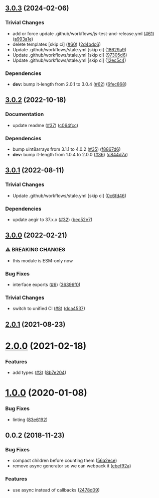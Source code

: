 ## [3.0.3](https://github.com/ipfs/js-hamt-sharding/compare/v3.0.2...v3.0.3) (2024-02-06)


### Trivial Changes

* add or force update .github/workflows/js-test-and-release.yml ([#61](https://github.com/ipfs/js-hamt-sharding/issues/61)) ([a993a1e](https://github.com/ipfs/js-hamt-sharding/commit/a993a1e5a3dc234b118a4a32974478d3ba632af9))
* delete templates [skip ci] ([#60](https://github.com/ipfs/js-hamt-sharding/issues/60)) ([2d4bdc6](https://github.com/ipfs/js-hamt-sharding/commit/2d4bdc6fcc2965745974efe012ccf70c7bc8420d))
* Update .github/workflows/stale.yml [skip ci] ([18629a9](https://github.com/ipfs/js-hamt-sharding/commit/18629a905a4dbbe9ca540ac576f2f1941f00b12f))
* Update .github/workflows/stale.yml [skip ci] ([97305d6](https://github.com/ipfs/js-hamt-sharding/commit/97305d6ee50fc95f289e8cfae4154ee4847187d6))
* Update .github/workflows/stale.yml [skip ci] ([12ec5c4](https://github.com/ipfs/js-hamt-sharding/commit/12ec5c47c44ec2e893415150f92ad7af63a48c02))


### Dependencies

* **dev:** bump it-length from 2.0.1 to 3.0.4 ([#62](https://github.com/ipfs/js-hamt-sharding/issues/62)) ([6fec868](https://github.com/ipfs/js-hamt-sharding/commit/6fec8685c5b04a4e6e22e5e56b7c424f2a8c7b14))

## [3.0.2](https://github.com/ipfs/js-hamt-sharding/compare/v3.0.1...v3.0.2) (2022-10-18)


### Documentation

* update readme ([#37](https://github.com/ipfs/js-hamt-sharding/issues/37)) ([c064fcc](https://github.com/ipfs/js-hamt-sharding/commit/c064fcc62fd744076ccd21eb029a7190c6385de1))


### Dependencies

* bump uint8arrays from 3.1.1 to 4.0.2 ([#35](https://github.com/ipfs/js-hamt-sharding/issues/35)) ([f8867d6](https://github.com/ipfs/js-hamt-sharding/commit/f8867d6bab93a0759717105a4318d8090f627721))
* **dev:** bump it-length from 1.0.4 to 2.0.0 ([#36](https://github.com/ipfs/js-hamt-sharding/issues/36)) ([c844d7a](https://github.com/ipfs/js-hamt-sharding/commit/c844d7a5f31eefe8e871ea55e80117df9c10253a))

## [3.0.1](https://github.com/ipfs/js-hamt-sharding/compare/v3.0.0...v3.0.1) (2022-08-11)


### Trivial Changes

* Update .github/workflows/stale.yml [skip ci] ([0c6fd46](https://github.com/ipfs/js-hamt-sharding/commit/0c6fd461c134c2134a54caccb052f0ac72d962a7))


### Dependencies

* update aegir to 37.x.x ([#32](https://github.com/ipfs/js-hamt-sharding/issues/32)) ([bec52e7](https://github.com/ipfs/js-hamt-sharding/commit/bec52e70f607d81d87a2e33f1dd92192ef6cc245))

## [3.0.0](https://github.com/ipfs/js-hamt-sharding/compare/v2.0.1...v3.0.0) (2022-02-21)


### ⚠ BREAKING CHANGES

* this module is ESM-only now

### Bug Fixes

* interface exports ([#6](https://github.com/ipfs/js-hamt-sharding/issues/6)) ([36396f0](https://github.com/ipfs/js-hamt-sharding/commit/36396f02c62cda238625d5b48a39ac2f70063415))


### Trivial Changes

* switch to unified CI ([#8](https://github.com/ipfs/js-hamt-sharding/issues/8)) ([dca4537](https://github.com/ipfs/js-hamt-sharding/commit/dca45372186c18a9d5fae1713fb978fd49b53c4d))

## [2.0.1](https://github.com/ipfs-shipyard/js-hamt-sharding/compare/v2.0.0...v2.0.1) (2021-08-23)



# [2.0.0](https://github.com/ipfs-shipyard/js-hamt-sharding/compare/v1.0.0...v2.0.0) (2021-02-18)


### Features

* add types ([#3](https://github.com/ipfs-shipyard/js-hamt-sharding/issues/3)) ([8b7e204](https://github.com/ipfs-shipyard/js-hamt-sharding/commit/8b7e204b9452ab3f7be1717bef0caa715dcbd91c))



<a name="1.0.0"></a>
# [1.0.0](https://github.com/ipfs-shipyard/js-hamt-sharding/compare/v0.0.2...v1.0.0) (2020-01-08)


### Bug Fixes

* linting ([83e6192](https://github.com/ipfs-shipyard/js-hamt-sharding/commit/83e6192))



## 0.0.2 (2018-11-23)


### Bug Fixes

* compact children before counting them ([56a2ece](https://github.com/ipfs-shipyard/js-hamt-sharding/commit/56a2ece))
* remove async generator so we can webpack it ([ebef92a](https://github.com/ipfs-shipyard/js-hamt-sharding/commit/ebef92a))


### Features

* use async instead of callbacks ([2478d09](https://github.com/ipfs-shipyard/js-hamt-sharding/commit/2478d09))
